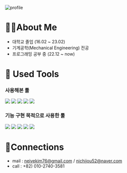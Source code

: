 ![profile](https://github.com/hooniegit/hooniegit/assets/130134750/5455a393-6b9f-473d-b845-fda8b21846dc)

# 👷‍♂️About Me
- 대학교 졸업 (16.02 ~ 23.02)
- 기계공학(Mechanical Engineering) 전공
- 프로그래밍 공부 중 (22.12 ~ now)

# 🧰 Used Tools
### 사용해본 툴
<img src="https://img.shields.io/badge/python-3776AB?style=for-the-badge&logo=python&logoColor=white"> <img src="https://img.shields.io/badge/mysql-4479A1?style=for-the-badge&logo=mysql&logoColor=white"> <img src="https://img.shields.io/badge/linux-FCC624?style=for-the-badge&logo=linux&logoColor=black"> <img src="https://img.shields.io/badge/git-F05032?style=for-the-badge&logo=git&logoColor=white"> <img src="https://img.shields.io/badge/github-181717?style=for-the-badge&logo=github&logoColor=white">

### 기능 구현 목적으로 사용한 툴
<img src="https://img.shields.io/badge/java-007396?style=for-the-badge&logo=java&logoColor=white"> <img src="https://img.shields.io/badge/html5-E34F26?style=for-the-badge&logo=html5&logoColor=white"> <img src="https://img.shields.io/badge/spring-6DB33F?style=for-the-badge&logo=spring&logoColor=white"> <img src="https://img.shields.io/badge/flask-000000?style=for-the-badge&logo=flask&logoColor=white"> <img src="https://img.shields.io/badge/gradle-02303A?style=for-the-badge&logo=gradle&logoColor=white"> 

# 📱Connections
- mail : neivekim76@gmail.com / nichijou52@naver.com
- call : +82) 010-2740-3581
